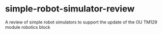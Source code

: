 # simple-robot-simulator-review
A review of simple robot simulators to support the update of the OU TM129 module robotics block
